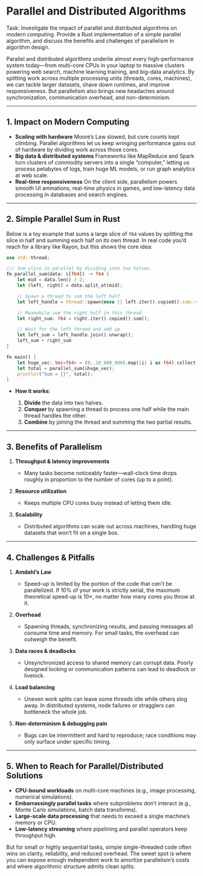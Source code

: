 # Parallel and Distributed Algorithms

Task: Investigate the impact of parallel and distributed algorithms on modern computing. Provide a Rust implementation of a simple parallel algorithm, and discuss the benefits and challenges of parallelism in algorithm design.

Parallel and distributed algorithms underlie almost every high-performance system today—from multi-core CPUs in your laptop to massive clusters powering web search, machine learning training, and big-data analytics. By splitting work across multiple processing units (threads, cores, machines), we can tackle larger datasets, shave down runtimes, and improve responsiveness. But parallelism also brings new headaches around synchronization, communication overhead, and non-determinism.

---

## 1. Impact on Modern Computing

* **Scaling with hardware**
  Moore’s Law slowed, but core counts kept climbing. Parallel algorithms let us keep wringing performance gains out of hardware by dividing work across those cores.
* **Big data & distributed systems**
  Frameworks like MapReduce and Spark turn clusters of commodity servers into a single “computer,” letting us process petabytes of logs, train huge ML models, or run graph analytics at web scale.
* **Real-time responsiveness**
  On the client side, parallelism powers smooth UI animations, real-time physics in games, and low-latency data processing in databases and search engines.

---

## 2. Simple Parallel Sum in Rust

Below is a toy example that sums a large slice of `f64` values by splitting the slice in half and summing each half on its own thread. In real code you’d reach for a library like Rayon, but this shows the core idea:

```rust
use std::thread;

/// Sum slice in parallel by dividing into two halves.
fn parallel_sum(data: &[f64]) -> f64 {
    let mid = data.len() / 2;
    let (left, right) = data.split_at(mid);

    // Spawn a thread to sum the left half
    let left_handle = thread::spawn(move || left.iter().copied().sum::<f64>());

    // Meanwhile sum the right half in this thread
    let right_sum: f64 = right.iter().copied().sum();

    // Wait for the left thread and add up
    let left_sum = left_handle.join().unwrap();
    left_sum + right_sum
}

fn main() {
    let huge_vec: Vec<f64> = (0..10_000_000).map(|i| i as f64).collect();
    let total = parallel_sum(&huge_vec);
    println!("Sum = {}", total);
}
```

* **How it works**:

  1. **Divide** the data into two halves.
  2. **Conquer** by spawning a thread to process one half while the main thread handles the other.
  3. **Combine** by joining the thread and summing the two partial results.

---

## 3. Benefits of Parallelism

1. **Throughput & latency improvements**

   * Many tasks become noticeably faster—wall-clock time drops roughly in proportion to the number of cores (up to a point).
2. **Resource utilization**

   * Keeps multiple CPU cores busy instead of letting them idle.
3. **Scalability**

   * Distributed algorithms can scale out across machines, handling huge datasets that won’t fit on a single box.

---

## 4. Challenges & Pitfalls

1. **Amdahl’s Law**

   * Speed-up is limited by the portion of the code that *can’t* be parallelized. If 10% of your work is strictly serial, the maximum theoretical speed-up is 10×, no matter how many cores you throw at it.
2. **Overhead**

   * Spawning threads, synchronizing results, and passing messages all consume time and memory. For small tasks, the overhead can outweigh the benefit.
3. **Data races & deadlocks**

   * Unsynchronized access to shared memory can corrupt data. Poorly designed locking or communication patterns can lead to deadlock or livelock.
4. **Load balancing**

   * Uneven work splits can leave some threads idle while others slog away. In distributed systems, node failures or stragglers can bottleneck the whole job.
5. **Non-determinism & debugging pain**

   * Bugs can be intermittent and hard to reproduce; race conditions may only surface under specific timing.

---

## 5. When to Reach for Parallel/Distributed Solutions

* **CPU-bound workloads** on multi-core machines (e.g., image processing, numerical simulations).
* **Embarrassingly parallel tasks** where subproblems don’t interact (e.g., Monte Carlo simulations, batch data transforms).
* **Large-scale data processing** that needs to exceed a single machine’s memory or CPU.
* **Low-latency streaming** where pipelining and parallel operators keep throughput high.

But for small or highly sequential tasks, simple single-threaded code often wins on clarity, reliability, and reduced overhead. The sweet spot is where you can expose enough independent work to amortize parallelism’s costs and where algorithmic structure admits clean splits.
